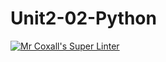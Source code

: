 # Unit2-02-Python
[![Mr Coxall's Super Linter](https://github.com/ICS3U-C-Programming-LukeD/Unit2-02-Python/workflows/Mr%20Coxall's%20Super%20Linter/badge.svg)](https://github.com/ICS3U-C-Programming-LukeD/Unit2-02-Python/actions/)
